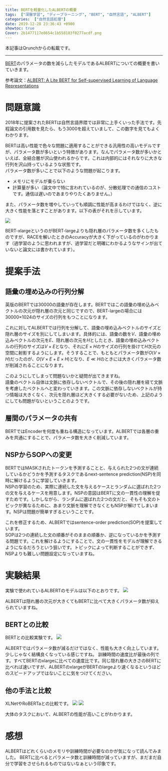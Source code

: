```yaml
---
title: BERTを軽量化したALBERTの概要
tags:  ["深層学習", "ディープラーニング", "BERT", "自然言語", "ALBERT"]
categories:  ["自然言語処理"]
date: 2019-12-28 23:36:43 +0900
showtoc: true
Cover: 2b1477117e8654c1b558183f0277acdf.png
---
```

本記事はQrunchからの転載です。
___
[BERT](https://arxiv.org/abs/1810.04805)のパラメータの数を減らしたモデルであるALBERTについての概要を書いていきます。

参考論文：[ALBERT: A Lite BERT for Self-supervised Learning of Language Representations](https://arxiv.org/abs/1909.11942)


# 問題意識
2018年に提案されたBERTは自然言語界隈では非常に上手くいった手法です。先程論文の引用数を見たら、もう3000を超えていまして、この数字を見てもよくわかります。

BERTは高い性能で色々な問題に適用することができる汎用性の高いモデルですが、パラメータ数が多いという特徴があります。なんでパラメータ数が多いかといえば、全結合層が沢山使われるからです。これは内部的にはそれなりに大きな行列を沢山持っているような状態です。  
パラメータ数が多いことで以下のような問題が起こります。
* メモリにモデルが乗らない
* 計算量が多い（論文中で特に言われているのが、分散処理での通信のコストです。通信は遅いのであまりやりたくありません。）

また、パラメータ数を増やしていっても順調に性能が高まるわけではなく、逆に大きく性能を落とすことがあります。以下の表がそれを示しています。

![](f0253605f1c53f293f661cfbff569be0.png)

BERT-xlargeというのがBERT-largeよりも隠れ層のパラメータ数を多くしたものですが、RACEを解いたときのAccuracyが大きく下がっているのがわかります（過学習のように思われますが、過学習だと明確にわかるようなサインが出ていないと論文には書かれています）。

# 提案手法
## 語彙の埋め込みの行列分解
英版のBERTでは30000の語彙が存在します。BERTではこの語彙の埋め込みベクトルの次元が隠れ層の次元と同じですので、BERT-largeの場合には30000×1024のサイズの行列をもつことになります。  

これに対してALBERTでは行列を分解して、語彙の埋め込みベクトルのサイズと隠れ層のサイズを別にしてしまいます。具体的には、語彙の数を$V$、語彙の埋め込みベクトルの次元を$E$、隠れ層の次元を$H$としたとき、語彙の埋め込みベクトルの行列のサイズは$V \times E$となり、それに$E \times H$のサイズの行列を掛けて$H$次元の空間に射影するようにします。そうすることで、もともとパラメータ数が$O(V \times H)$だったのが、$O(V \times E + E \times H)$となり、$E \ll H$のときには大きくパラメータ数が削減されることになります。

このようにしてしまって問題ないかと疑問が出てきますね。  
語彙のベクトル自体は文脈に依存しないベクトルで、その後の隠れ層を経て文脈を考慮したベクトルへと変わっていきます。この文脈に依存しないベクトルが持つ情報は大きくなく、次元を隠れ層ほど大きくする必要がないため、上記のようにしても問題がないということのようです。

## 層間のパラメータの共有
BERTではEncoderを何度も重ねる構造になっています。ALBERTでは各層の重みを共通にすることで、パラメータ数を大きく削減しています。

## NSPからSOPへの変更
BERTではMASKされたトークンを予測することと、与えられた2つの文が連続しているかどうかを予測するタスクであるnext-sentence prediction(NSP)を同時に解けるように学習していきます。  
NSPの学習のため、実際に連続した文を与えるケースとランダムに選ばれた2つの文を与えるケースを用意します。NSPの意図はBERTに文の一貫性の理解を促すためです。しかしながら、ランダムに選ばれた2つの文だと、そもそも文のトピックが異なるために、あまり文脈を理解できなくともNSPが解けてしまいます。NSPは問題が簡単すぎるということです。  

これを修正するため、ALBERTではsentence-order prediction(SOP)を提案しています。  
SOPは2つの連続した文の順番がそのままの順番か、逆になっているかを予測する問題です。これを解けるようにすることで、文の一貫性をモデルが理解できるようになるだろうという狙いです。トピックによって判断することができず、NSPよりも難しい問題設定になっていますね。

# 実験結果
実験で使われているALBERTのモデルは以下のとおりです。
![](897b2a7a8ecb857832e831a40a53c583.png)

ALBERTは隠れ層の次元が大きくてもBERTに比べて大きくパラメータ数が抑えられていますね。

## BERTとの比較
BERTとの比較実験です。
![](2b1477117e8654c1b558183f0277acdf.png)  

ALBERTではパラメータ数が減るだけではなく、性能も大きく向上しています。少しじゃなく結構良くなっている感じですね。
訓練時間の速度比が最後の列です。すべてBERTのxlargeに比べての速度比です。同じ隠れ層の大きさのBERTに比べれば速いですが、ALBERTのxlargeがBERTのlargeより速くなるというほどのスピードアップではないことに気をつけてください。

## 他の手法と比較
XLNetやRoBERTaとの比較です。
![](e5281386737dad6b13b402bf048e0152.png)
![](10a32db3b0e584e93d61d5d424b74b35.png)

大体のタスクにおいて、ALBERTの性能が高いことがわかります。

# 感想
ALBERTはどれくらいのメモリや訓練時間が必要なのかが気になって読んでみました。
BERTに比べるとパラメータ数と訓練時間が減っていますが、まだまだ自分で学習をさせられるものではないなぁという印象です。

